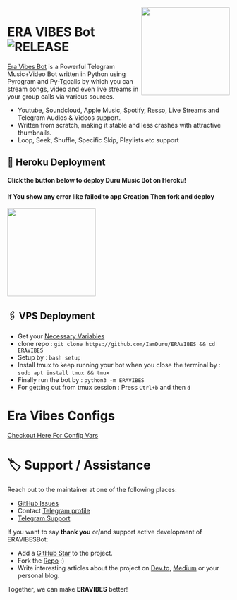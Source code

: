 <img src="https://telegra.ph/file/56b248312dad1a4e49f16.jpg" align="right" width="200" height="200"/>

# ERA VIBES Bot <img src="https://img.shields.io/github/v/release/IamDuru/ERAVIBESBot?color=black&logo=github&logoColor=black&style=social" alt="RELEASE">

[Era Vibes Bot](https://github.com/IamDuru/ERAVIBES) is a Powerful Telegram Music+Video Bot written in Python using Pyrogram and Py-Tgcalls by which you can stream songs, video and even live streams in your group calls via various sources.

* Youtube, Soundcloud, Apple Music, Spotify, Resso, Live Streams and Telegram Audios & Videos support.
* Written from scratch, making it stable and less crashes with attractive thumbnails.
* Loop, Seek, Shuffle, Specific Skip, Playlists etc support



## 🚀 Heroku Deployment

<h4>Click the button below to deploy Duru Music Bot on Heroku!</h4>    
<h4>If You show any error like failed to app Creation Then fork and deploy </h4>
<a href="https://dashboard.heroku.com/new?template=https://github.com/IamDuru/ERAVIBES"><img src="https://img.shields.io/badge/Deploy%20To%20Heroku-red?style=for-the-badge&logo=heroku" width="200""/></a>


## 🖇 VPS Deployment
- Get your [Necessary Variables](https://github.com/IamDuru/ERAVIBES/blob/master/sample.env)
- clone repo : `git clone https://github.com/IamDuru/ERAVIBES && cd ERAVIBES`
- Setup by : `bash setup`
- Install tmux to keep running your bot when you close the terminal by :
`sudo apt install tmux && tmux`
- Finally run the bot by :
`python3 -m ERAVIBES`
- For getting out from tmux session : Press `Ctrl+b` and then `d`<br>


# Era Vibes Configs
 [Checkout Here For Config Vars](https://github.com/IamDuru/ERAVIBES/blob/master/config/README.md)
# 🏷 Support / Assistance

Reach out to the maintainer at one of the following places:

- [GitHub Issues](https://github.com/IamDuru/ERAVIBES/issues/new?assignees=&labels=question&template=SUPPORT_QUESTION.md&title=support%3A+)
- Contact  [Telegram profile](https://t.me/vivekkumar07089)
- [Telegram Support](https://t.me/TheTeamVk)

If you want to say **thank you** or/and support active development of ERAVIBESBot:

- Add a [GitHub Star](https://github.com/IamDuru/ERAVIBES) to the project.
- Fork the [Repo](https://github.com/IamDuru/ERAVIBES) :)
- Write interesting articles about the project on [Dev.to](https://dev.to/), [Medium](https://medium.com/) or your personal blog.

Together, we can make **ERAVIBES** better!



